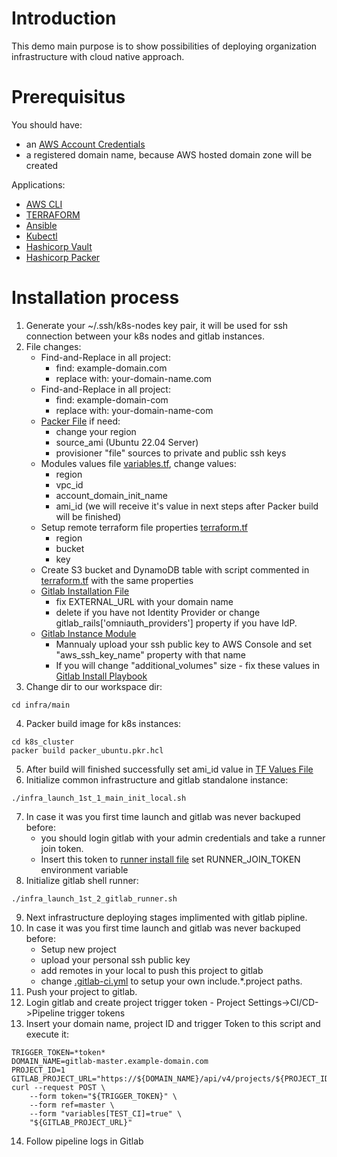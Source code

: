 # Introduction
This demo main purpose is to show possibilities of deploying organization infrastructure with cloud native approach.

# Prerequisitus
You should have:
* an [AWS Account Credentials](https://docs.aws.amazon.com/cli/v1/userguide/cli-configure-files.html)
* a registered domain name, because AWS hosted domain zone will be created

Applications:
* [AWS CLI](https://docs.aws.amazon.com/cli/latest/userguide/getting-started-install.html)
* [TERRAFORM](https://developer.hashicorp.com/terraform/tutorials/aws-get-started/install-cli)
* [Ansible](https://docs.ansible.com/ansible/latest/installation_guide/intro_installation.html)
* [Kubectl](https://kubernetes.io/docs/tasks/tools/#kubectl)
* [Hashicorp Vault](https://developer.hashicorp.com/vault/install?product_intent=vault)
* [Hashicorp Packer](https://developer.hashicorp.com/packer/install?product_intent=packer)

# Installation process
1. Generate your ~/.ssh/k8s-nodes key pair, it will be used for ssh connection between your k8s nodes and gitlab instances.
2. File changes:
   * Find-and-Replace in all project:
     * find: example-domain.com
     * replace with: your-domain-name.com
   * Find-and-Replace in all project:
     * find: example-domain-com
     * replace with: your-domain-name-com
   * [Packer File](infra/main/k8s_cluster/packer_ubuntu.pkr.hcl) if need:
     * change your region
     * source_ami (Ubuntu 22.04 Server)
     * provisioner "file" sources to private and public ssh keys
   * Modules values file [variables.tf](infra/main/variables.tf), change values:
     * region
     * vpc_id
     * account_domain_init_name
     * ami_id (we will receive it's value in next steps after Packer build will be finished)
   * Setup remote terraform file properties [terraform.tf](infra/main/terraform.tf)
     * region
     * bucket
     * key
   * Create S3 bucket and DynamoDB table with script commented in [terraform.tf](infra/main/terraform.tf) with the same properties
   * [Gitlab Installation File](infra/main/gitlab-master/scripts/2_gitlab_install.sh)
      * fix EXTERNAL_URL with your domain name
      * delete if you have not Identity Provider or change gitlab_rails['omniauth_providers'] property if you have IdP.
   * [Gitlab Instance Module](infra/main/4_ec2_instance_gitlab.tf)
      * Mannualy upload your ssh public key to AWS Console and set "aws_ssh_key_name" property with that name
      * If you will change "additional_volumes" size - fix these values in [Gitlab Install Playbook](infra/main/gitlab-master/playbook_gitlab_apply_restore.yaml)
3. Change dir to our workspace dir:
```shell
cd infra/main
```
4. Packer build image for k8s instances:
```shell
cd k8s_cluster
packer build packer_ubuntu.pkr.hcl
```
5. After build will finished successfully set ami_id value in [TF Values File](infra/main/variables.tf)
6. Initialize common infrastructure and gitlab standalone instance:
```shell
./infra_launch_1st_1_main_init_local.sh
```
7. In case it was you first time launch and gitlab was never backuped before:
   * you should login gitlab with your admin credentials and take a runner join token.
   * Insert this token to [runner install file](infra/main/gitlab-master-runner/scripts/3_link_runner_with_gitlab.sh) 
set RUNNER_JOIN_TOKEN environment variable
8. Initialize gitlab shell runner:
```shell
./infra_launch_1st_2_gitlab_runner.sh
```
9. Next infrastructure deploying stages implimented with gitlab pipline.
10. In case it was you first time launch and gitlab was never backuped before:
    * Setup new project
    * upload your personal ssh public key
    * add remotes in your local to push this project to gitlab
    * change [.gitlab-ci.yml](.gitlab-ci.yml) to setup your own include.*.project paths.
11. Push your project to gitlab.
12. Login gitlab and create project trigger token - Project Settings->CI/CD->Pipeline trigger tokens
13. Insert your domain name, project ID and trigger Token to this script and execute it:
```shell
TRIGGER_TOKEN=*token*
DOMAIN_NAME=gitlab-master.example-domain.com
PROJECT_ID=1
GITLAB_PROJECT_URL="https://${DOMAIN_NAME}/api/v4/projects/${PROJECT_ID}/trigger/pipeline"
curl --request POST \
    --form token="${TRIGGER_TOKEN}" \
    --form ref=master \
    --form "variables[TEST_CI]=true" \
    "${GITLAB_PROJECT_URL}"
```
14. Follow pipeline logs in Gitlab
